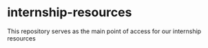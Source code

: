 # internship-resources

This repository serves as the main point of access for our internship resources
